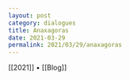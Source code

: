 ```yaml
---
layout: post
category: dialogues
title: Anaxagoras
date: 2021-03-29
permalink: 2021/03/29/anaxagoras
---
```


[[2021]] • [[Blog]]